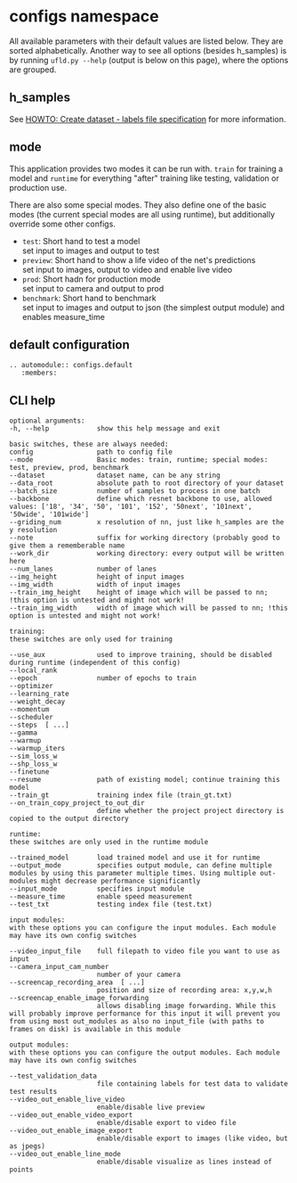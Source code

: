 # configs namespace
All available parameters with their default values are listed below. They are sorted alphabetically. 
Another way to see all options (besides h_samples) is by running `ufld.py --help` (output is below on this page), 
where the options are grouped.


## h_samples
See [HOWTO: Create dataset - labels file specification](./howto/create_a_profile.html#h-samples) for more information.

## mode
This application provides two modes it can be run with. 
`train` for training a model and `runtime` for everything "after" training like testing, validation or production use.

There are also some special modes. They also define one of the basic modes (the current special modes are all using runtime), but additionally override some other configs.
- `test`: Short hand to test a model  
  set input to images and output to test
- `preview`: Short hand to show a life video of the net's predictions  
  set input to images, output to video and enable live video
- `prod`: Short hadn for production mode  
  set input to camera and output to prod
- `benchmark`: Short hand to benchmark  
  set input to images and output to json (the simplest output module) and enables measure_time

## default configuration
```{eval-rst}
.. automodule:: configs.default
   :members:
```


## CLI help

```
optional arguments:
-h, --help            show this help message and exit

basic switches, these are always needed:
config                path to config file
--mode                Basic modes: train, runtime; special modes: test, preview, prod, benchmark
--dataset             dataset name, can be any string
--data_root           absolute path to root directory of your dataset
--batch_size          number of samples to process in one batch
--backbone            define which resnet backbone to use, allowed values: ['18', '34', '50', '101', '152', '50next', '101next', '50wide', '101wide']
--griding_num         x resolution of nn, just like h_samples are the y resolution
--note                suffix for working directory (probably good to give them a rememberable name
--work_dir            working directory: every output will be written here
--num_lanes           number of lanes
--img_height          height of input images
--img_width           width of input images
--train_img_height    height of image which will be passed to nn; !this option is untested and might not work!
--train_img_width     width of image which will be passed to nn; !this option is untested and might not work!

training:
these switches are only used for training

--use_aux             used to improve training, should be disabled during runtime (independent of this config)
--local_rank
--epoch               number of epochs to train
--optimizer
--learning_rate
--weight_decay
--momentum
--scheduler
--steps  [ ...]
--gamma
--warmup
--warmup_iters
--sim_loss_w
--shp_loss_w
--finetune
--resume              path of existing model; continue training this model
--train_gt            training index file (train_gt.txt)
--on_train_copy_project_to_out_dir
                      define whether the project project directory is copied to the output directory

runtime:
these switches are only used in the runtime module

--trained_model       load trained model and use it for runtime
--output_mode         specifies output module, can define multiple modules by using this parameter multiple times. Using multiple out-modules might decrease performance significantly
--input_mode          specifies input module
--measure_time        enable speed measurement
--test_txt            testing index file (test.txt)

input modules:
with these options you can configure the input modules. Each module may have its own config switches

--video_input_file    full filepath to video file you want to use as input
--camera_input_cam_number
                      number of your camera
--screencap_recording_area  [ ...]
                      position and size of recording area: x,y,w,h
--screencap_enable_image_forwarding
                      allows disabling image forwarding. While this will probably improve performance for this input it will prevent you from using most out_modules as also no input_file (with paths to frames on disk) is available in this module

output modules:
with these options you can configure the output modules. Each module may have its own config switches

--test_validation_data
                      file containing labels for test data to validate test results
--video_out_enable_live_video
                      enable/disable live preview
--video_out_enable_video_export
                      enable/disable export to video file
--video_out_enable_image_export
                      enable/disable export to images (like video, but as jpegs)
--video_out_enable_line_mode
                      enable/disable visualize as lines instead of points
```